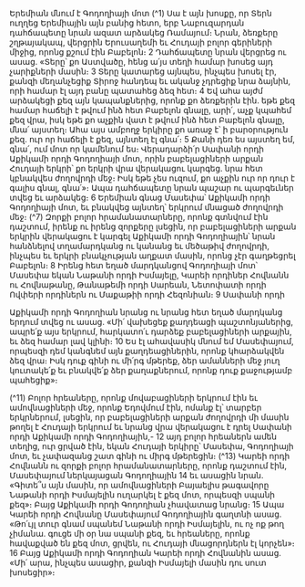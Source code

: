 
Երեմիան մնում է Գոդողիայի մոտ
(^1) Սա է այն խոսքը, որ Տերն ուղղեց Երեմիային այն բանից հետո, երբ Նաբուզարդան դահճապետը նրան ազատ
արձակեց Ռամայում։ Նրան, ձեռքերը շղթայակապ, վերցրին Երուսաղեմի եւ Հուդայի բոլոր գերիների միջից, որոնց քշում
էին Բաբելոն։ 2 Դահճապետը նրան վերցրեց ու ասաց. «Տերը՝ քո Աստվածը, հենց ա՛յս տեղի համար խոսեց այդ
չարիքների մասին։ 3 Տերը կատարեց այնպես, ինչպես խոսել էր, քանզի մեղանչեցիք Տիրոջ հանդեպ եւ ականջ չդրեցիք
նրա ձայնին, որի համար էլ այդ բանը պատահեց ձեզ հետ։ 4 Եվ ահա այժմ արձակեցի քեզ այն կապանքներից, որոնք քո
ձեռքերին էին. եթե քեզ համար հաճելի է թվում ինձ հետ Բաբելոն գնալը, արի՛, աչք կպահեմ քեզ վրա, իսկ եթե քո աչքին
վատ է թվում ինձ հետ Բաբելոն գնալը, մնա՛ այստեղ։ Ահա այս ամբողջ երկիրը քո առաջ է՝ ի բարօրություն քեզ. ուր որ
հաճելի է քեզ, այնտեղ էլ գնա՛։ 5 Քանի դեռ ես այստեղ եմ, գնա՛, ում մոտ որ կամենում ես։ Վերադարձի՛ր Սափանի որդի
Աքիկամի որդի Գոդողիայի մոտ, որին բաբելացիների արքան Հուդայի երկրի՝ քո երկրի վրա վերակացու կարգեց. նրա
հետ կբնակվես ժողովրդի մեջ։ Իսկ եթե չես ուզում, քո աչքին ուր որ դուր է գալիս գնալ, գնա՛»։
Ապա դահճապետը նրան պաշար ու պարգեւներ տվեց եւ արձակեց։ 6 Երեմիան գնաց Մասեփա՝ Աքիկամի որդի
Գոդողիայի մոտ, եւ բնակվեց այնտեղ՝ երկրում մնացած ժողովրդի մեջ։
(^7) Զորքի բոլոր հրամանատարները, որոնք գտնվում էին դաշտում, իրենք ու իրենց զորքերը լսեցին, որ բաբելացիների
արքան երկրին վերակացու է կարգել Աքիկամի որդի Գոդողիային՝ նրան հանձնելով տղամարդկանց ու կանանց եւ
մեծաթիվ ժողովրդի, ինչպես եւ երկրի բնակչության աղքատ մասին, որոնց չէր գաղթեցրել Բաբելոն։ 8 Իրենց հետ եղած
մարդկանցով Գոդողիայի մոտ՝ Մասեփա եկան Նաթանի որդի Իսմայելը, Կարեի որդիներ Հովնանն ու Հովնաթանը,
Թանաթեմի որդի Սարեան, Նետոփատի որդի Ովփերի որդիներն ու Մաքաթիի որդի Հեզոնիան։ 9 Սափանի որդի


Աքիկամի որդի Գոդողիան նրանց ու նրանց հետ եղած մարդկանց երդում տվեց ու ասաց. «Մի՛ վախեցեք քաղդեացի
պաշտոնյաներից, ապրե՛ք այս երկրում, հարկատո՛ւ դարձեք բաբելացիների արքային, եւ ձեզ համար լավ կլինի։ 10 Ես էլ
ահավասիկ մնում եմ Մասեփայում, որպեսզի դեմ կանգնեմ այն քաղդեացիներին, որոնք կհարձակվեն ձեզ վրա։ Իսկ
դուք գինի ու մի՛րգ մթերեք, ձեր ամանների մեջ յուղ կուտակե՛ք եւ բնակվե՛ք ձեր քաղաքներում, որոնք դուք քաջությամբ
պահեցիք»։

(^11) Բոլոր հրեաները, որոնք մովաբացիների երկրում էին եւ ամովնացիների մեջ, որոնք Եդովմում էին, ոմանք էլ՝
տարբեր երկրներում, լսեցին, որ բաբելացիների արքան ժողովրդի մի մասին թողել է Հուդայի երկրում եւ նրանց վրա
վերակացու է դրել Սափանի որդի Աքիկամի որդի Գոդողիային,- 12 այդ բոլոր հրեաներն ամեն տեղից, ուր ցրված էին,
եկան Հուդայի երկիրը՝ Մասեփա, Գոդողիայի մոտ, եւ չափազանց շատ գինի ու միրգ մթերեցին։
(^13) Կարեի որդի Հովնանն ու զորքի բոլոր հրամանատարները, որոնք դաշտում էին, Մասեփայում ներկայացան
Գոդողիային 14 եւ ասացին նրան. «Գիտե՞ս այն մասին, որ ամովնացիների Բայաելիս թագավորը Նաթանի որդի
Իսմայելին ուղարկել է քեզ մոտ, որպեսզի սպանի քեզ»։ Բայց Աքիկամի որդի Գոդողիան չհավատաց նրանց։ 15 Ապա
Կարեի որդի Հովնանը Մասեփայում Գոդողիային գաղտնի ասաց. «Թո՛ւյլ տուր գնամ սպանեմ Նաթանի որդի
Իսմայելին, ու ոչ ոք թող չիմանա. գուցե մի օր նա սպանի քեզ, եւ հրեաները, որոնք հավաքված են քեզ մոտ, ցրվեն, ու
Հուդայի մնացորդներն էլ կորչեն»։ 16 Բայց Աքիկամի որդի Գոդողիան Կարեի որդի Հովնանին ասաց. «Մի՛ արա, ինչպես
ասացիր, քանզի Իսմայելի մասին դու սուտ խոսեցիր»։
